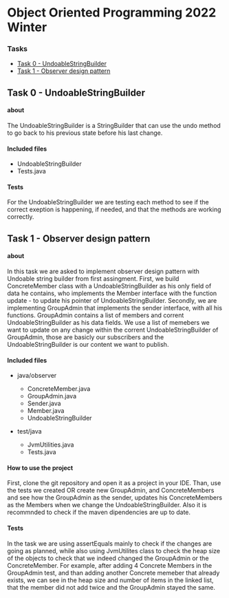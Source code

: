 # Object Oriented Programming 2022 Winter

<!-- TABLE OF CONTENTS -->
### Tasks
* [Task 0 - UndoableStringBuilder](#task-0---undoablestringbuilder)
* [Task 1 - Observer design pattern](#task-1---observer-design-pattern)

## Task 0 - UndoableStringBuilder
#### about
The UndoableStringBuilder is a StringBuilder that can use the undo method to go back to his previous state before his last change.
#### Included files
 * UndoableStringBuilder
 * Tests.java
#### Tests
For the UndoableStringBuilder we are testing each method to see if the correct exeption is happening, if needed, and that the methods are working correctly.


## Task 1 - Observer design pattern
#### about
In this task we are asked to implement observer design pattern with Undoable string builder from first assingment.
First, we build ConcreteMember class with a UndoableStringBuilder as his only field of data he contains, who implements the Member interface with the function update - to update his pointer of UndoableStringBuilder.
Secondly, we are implementing GroupAdmin that implements the sender interface, with all his functions. GroupAdmin contains a list of members and corrent UndoableStringBuilder as his data fields. We use a list of memebers we want to update on any change within the corrent UndoableStringBuilder of GroupAdmin, those are basicly our subscribers and the UndoableStringBuilder is our content we want to publish.
#### Included files
* java/observer
  * ConcreteMember.java
  * GroupAdmin.java
  * Sender.java
  * Member.java
  * UndoableStringBuilder
 
* test/java
  * JvmUtilities.java
  * Tests.java
#### How to use the project
First, clone the git repository and open it as a project in your IDE.
Than, use the tests we created OR create new GroupAdmin, and ConcreteMembers and see how the GroupAdmin as the sender, updates his ConcreteMembers as the Members when we change the UndoableStringBuilder.
Also it is recommnded to check if the maven dipendencies are up to date.

#### Tests
In the task we are using assertEquals mainly to check if the changes are going as planned, while also using JvmUtilites class to check the heap size of the objects to check that we indeed changed the GroupAdmin or the ConcreteMember. For example, after adding 4 Concrete Members in the GroupAdmin test, and than adding another Concrete memeber that already exists, we can see in the heap size and number of items in the linked list, that the member did not add twice and the GroupAdmin stayed the same.
